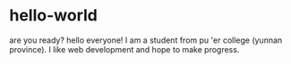 # hello-world
are you ready?
hello everyone!
 I am a student from pu 'er college (yunnan province). I like web development and hope to make progress.
